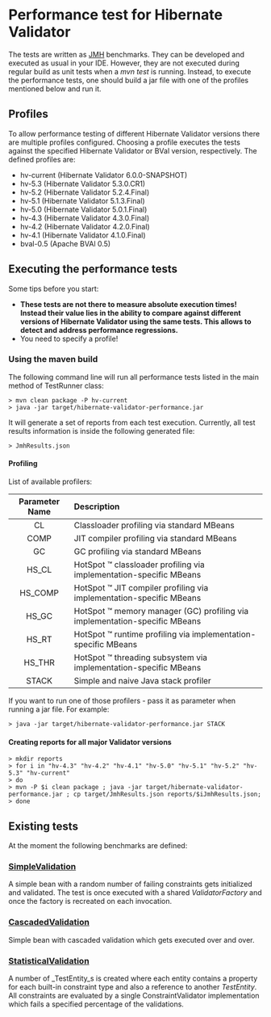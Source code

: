 # Performance test for Hibernate Validator

The tests are written as [JMH](http://openjdk.java.net/projects/code-tools/jmh/) benchmarks. They can be developed and
executed as usual in your IDE. However, they are not executed during regular build as unit tests when a _mvn test_ is
running. Instead, to execute the performance tests, one should build a jar file with one of the profiles mentioned
below and run it.

## Profiles

To allow performance testing of different Hibernate Validator versions there are multiple profiles configured.
Choosing a profile executes the tests against the specified Hibernate Validator or BVal version, respectively. The
defined profiles are:

* hv-current (Hibernate Validator 6.0.0-SNAPSHOT)
* hv-5.3 (Hibernate Validator 5.3.0.CR1)
* hv-5.2 (Hibernate Validator 5.2.4.Final)
* hv-5.1 (Hibernate Validator 5.1.3.Final)
* hv-5.0 (Hibernate Validator 5.0.1.Final)
* hv-4.3 (Hibernate Validator 4.3.0.Final)
* hv-4.2 (Hibernate Validator 4.2.0.Final)
* hv-4.1 (Hibernate Validator 4.1.0.Final)
* bval-0.5 (Apache BVAl 0.5)

## Executing the performance tests

Some tips before you start:

* **These tests are not there to measure absolute execution times! Instead their value lies in the ability to compare against different
versions of Hibernate Validator using the same tests. This allows to detect and address performance regressions.**
* You need to specify a profile!

### Using the maven build

The following command line will run all performance tests listed in the main method of TestRunner class:

    > mvn clean package -P hv-current
    > java -jar target/hibernate-validator-performance.jar

It will generate a set of reports from each test execution. Currently, all test results information is inside the following generated file:

    > JmhResults.json

#### Profiling

List of available profilers:

| Parameter Name | Description |
| :---: | :--- |
| CL | Classloader profiling via standard MBeans |
| COMP | JIT compiler profiling via standard MBeans |
| GC | GC profiling via standard MBeans |
| HS_CL | HotSpot ™ classloader profiling via implementation-specific MBeans |
| HS_COMP | HotSpot ™ JIT compiler profiling via implementation-specific MBeans |
| HS_GC | HotSpot ™ memory manager (GC) profiling via implementation-specific MBeans |
| HS_RT | HotSpot ™ runtime profiling via implementation-specific MBeans |
| HS_THR | HotSpot ™ threading subsystem via implementation-specific MBeans |
| STACK | Simple and naive Java stack profiler |

If you want to run one of those profilers - pass it as parameter when running a jar file. For example:

    > java -jar target/hibernate-validator-performance.jar STACK

#### Creating reports for all major Validator versions

    > mkdir reports
    > for i in "hv-4.3" "hv-4.2" "hv-4.1" "hv-5.0" "hv-5.1" "hv-5.2" "hv-5.3" "hv-current"
    > do
    > mvn -P $i clean package ; java -jar target/hibernate-validator-performance.jar ; cp target/JmhResults.json reports/$iJmhResults.json;
    > done

## Existing tests

At the moment the following benchmarks are defined:

### [SimpleValidation](https://github.com/hibernate/hibernate-validator/blob/master/performance/src/main/java/org/hibernate/validator/performance/simple/SimpleValidation.java)

A simple bean with a random number of failing constraints gets initialized and validated. The test is once executed with
a shared _ValidatorFactory_ and once the factory is recreated on each invocation.

### [CascadedValidation](https://github.com/hibernate/hibernate-validator/blob/master/performance/src/main/java/org/hibernate/validator/performance/cascaded/CascadedValidation.java)

Simple bean with cascaded validation which gets executed over and over.

### [StatisticalValidation](https://github.com/hibernate/hibernate-validator/blob/master/performance/src/main/java/org/hibernate/validator/performance/statistical/StatisticalValidation.java)

A number of _TestEntity_s is created where each entity contains a property for each built-in constraint type and also a reference
to another _TestEntity_. All constraints are evaluated by a single ConstraintValidator implementation which fails a specified
percentage of the validations.

